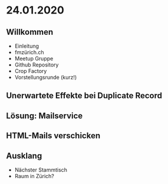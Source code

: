 # 24.01.2020

## Willkommen
* Einleitung
 * fmzürich.ch
 * Meetup Gruppe
 * Github Repository
* Crop Factory
* Vorstellungsrunde (kurz!)
## Unerwartete Effekte bei Duplicate Record
## Lösung: Mailservice
## HTML-Mails verschicken
## Ausklang
* Nächster Stammtisch
* Raum in Zürich?
